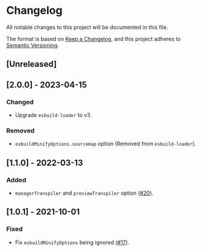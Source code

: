 # Changelog

All notable changes to this project will be documented in this file.

The format is based on [Keep a Changelog](https://keepachangelog.com/en/1.0.0/),
and this project adheres to [Semantic Versioning](https://semver.org/spec/v2.0.0.html).

## [Unreleased]

## [2.0.0] - 2023-04-15

### Changed

- Upgrade `esbuild-loader` to v3.

### Removed

- `esbuildMinifyOptions.sourcemap` option (Removed from `esbuild-loader`).

## [1.1.0] - 2022-03-13

### Added

- `managerTranspiler` and `previewTranspiler` option ([#20](https://github.com/pocka/storybook-addon-turbo-build/pull/20)).

## [1.0.1] - 2021-10-01

### Fixed

- Fix `esbuildMinifyOptions` being ignored ([#17](https://github.com/pocka/storybook-addon-turbo-build/pull/17)).
